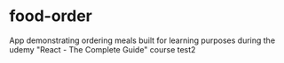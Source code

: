 # food-order
App demonstrating ordering meals built for learning purposes during the udemy "React - The Complete Guide" course
test2
